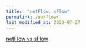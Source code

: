 ```yaml
---
title:  "netFlow, sFlow"
permalink: /nw/flow/
last_modified_at: 2020-07-27
---
```


[netFlow vs sFlow](https://qastack.kr/networkengineering/1160/what-is-the-difference-between-netflow-and-sflow)
